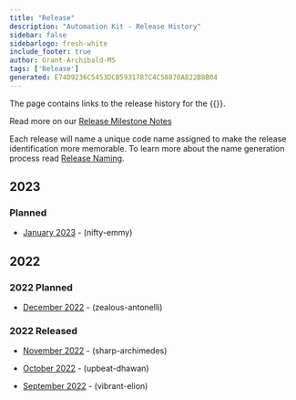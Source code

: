 ```yaml
---
title: "Release"
description: "Automation Kit - Release History"
sidebar: false
sidebarlogo: fresh-white
include_footer: true
author: Grant-Archibald-MS
tags: ['Release']
generated: E74D9236C5453DCB5931787C4C58870A822B8B04
---
```


The page contains links to the release history for the {{<product-name>}}.

Read more on our [Release Milestone Notes](/en-gb/releases/milestones)

Each release will name a unique code name assigned to make the release identification more memorable. To learn more about the name generation process read [Release Naming](/en-gb/releases/naming).

## 2023

### Planned

- [January 2023](/en-gb/releases/january-2023) - (nifty-emmy)

## 2022

### 2022 Planned

- [December 2022](/en-gb/releases/december-2022) - (zealous-antonelli)

### 2022 Released

- [November 2022](/en-gb/releases/november-2022) - (sharp-archimedes)

- [October 2022](/en-gb/releases/october-2022) - (upbeat-dhawan)

- [September 2022](/en-gb/releases/september-2022) - (vibrant-elion)
